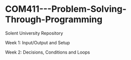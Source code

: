 # COM411---Problem-Solving-Through-Programming
Solent University Repository

Week 1: Input/Output and Setup

Week 2: Decisions, Conditions and Loops